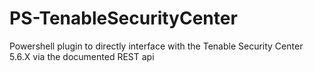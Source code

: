 # PS-TenableSecurityCenter
Powershell plugin to directly interface with the Tenable Security Center 5.6.X via the documented REST api

